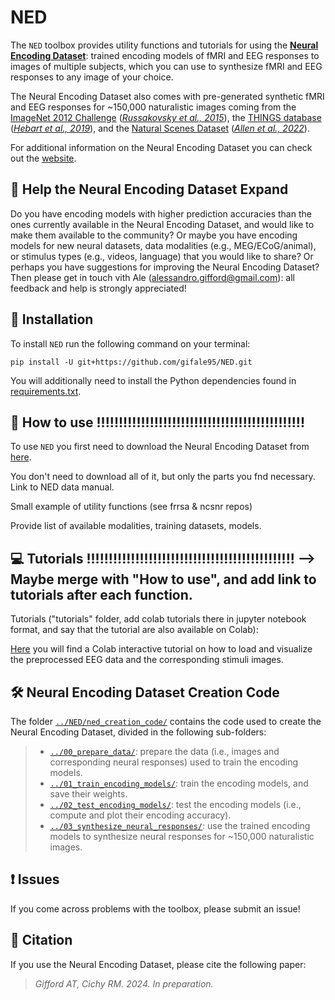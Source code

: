 # NED

The ```NED``` toolbox provides utility functions and tutorials for using the [**Neural Encoding Dataset**][ned_website]: trained encoding models of fMRI and EEG responses to images of multiple subjects, which you can use to synthesize fMRI and EEG responses to any image of your choice.

The Neural Encoding Dataset also comes with pre-generated synthetic fMRI and EEG responses for ~150,000 naturalistic images coming from the [ImageNet 2012 Challenge][imagenet] ([*Russakovsky et al., 2015*][russakovsky]), the [THINGS database][things] ([*Hebart et al., 2019*][hebart]), and the [Natural Scenes Dataset][nsd] ([*Allen et al., 2022*][allen]).

For additional information on the Neural Encoding Dataset you can check out the [website][ned_website].



## 🤝 Help the Neural Encoding Dataset Expand

Do you have encoding models with higher prediction accuracies than the ones currently available in the Neural Encoding Dataset, and would like to make them available to the community? Or maybe you have encoding models for new neural datasets, data modalities (e.g., MEG/ECoG/animal), or stimulus types (e.g., videos, language) that you would like to share? Or perhaps you have suggestions for improving the Neural Encoding Dataset? Then please get in touch vith Ale (alessandro.gifford@gmail.com): all feedback and help is strongly appreciated!



## 🔧 Installation

To install ```NED``` run the following command on your terminal:

```shell
pip install -U git+https://github.com/gifale95/NED.git
```

You will additionally need to install the Python dependencies found in [requirements.txt][requirements].



## 📃 How to use !!!!!!!!!!!!!!!!!!!!!!!!!!!!!!!!!!!!!!!!!!!!!!!

To use ```NED``` you first need to download the Neural Encoding Dataset from [here][ned_data].

You don't need to download all of it, but only the parts you fnd necessary. Link to NED data manual.

Small example of utility functions (see frrsa & ncsnr repos)

Provide list of available modalities, training datasets, models.



## 💻 Tutorials !!!!!!!!!!!!!!!!!!!!!!!!!!!!!!!!!!!!!!!!!!!!!!! --> Maybe merge with "How to use", and add link to tutorials after each function.

Tutorials ("tutorials" folder, add colab tutorials there in jupyter notebook format, and say that the tutorial are also available on Colab):

[Here][colab] you will find a Colab interactive tutorial on how to load and visualize the preprocessed EEG data and the corresponding stimuli images.

[colab]: https://colab.research.google.com/drive/1i1IKeP4cK3ViscP4b4kNOVo4kRoL8tf6?usp=sharing



## 🛠️ Neural Encoding Dataset Creation Code

The folder [```../NED/ned_creation_code/```][ned_creation_code] contains the code used to create the Neural Encoding Dataset, divided in the following sub-folders:

> * [```../00_prepare_data/```][prepare_data]: prepare the data (i.e., images and corresponding neural responses) used to train the encoding models.
> * [```../01_train_encoding_models/```][train_encoding]: train the encoding models, and save their weights.
> * [```../02_test_encoding_models/```][test_encoding]: test the encoding models (i.e., compute and plot their encoding accuracy).
> * [```../03_synthesize_neural_responses/```][synthesize]: use the trained encoding models to synthesize neural responses for ~150,000 naturalistic images.



## ❗ Issues

If you come across problems with the toolbox, please submit an issue!



## 📜 Citation

If you use the Neural Encoding Dataset, please cite the following paper:

> *Gifford AT, Cichy RM. 2024. In preparation.*


[ned_website]: https://www.alegifford.com/projects/ned/
[imagenet]: https://www.image-net.org/challenges/LSVRC/2012/index.php
[russakovsky]: https://link.springer.com/article/10.1007/s11263-015-0816-y
[things]: https://things-initiative.org/
[hebart]: https://journals.plos.org/plosone/article?id=10.1371/journal.pone.0223792
[nsd]: https://naturalscenesdataset.org/
[allen]: https://www.nature.com/articles/s41593-021-00962-x
[requirements]: https://github.com/gifale95/NED/blob/main/requirements.txt
[ned_data]: https://drive.google.com/drive/folders/1flyZw95cZGBTbePByWUKN6JQz1j1HoYh?usp=drive_link
[ned_creation_code]: https://github.com/gifale95/NED/tree/main/ned_creation_code/
[prepare_data]: https://github.com/gifale95/NED/tree/main/ned_creation_code/00_prepare_data
[train_encoding]: https://github.com/gifale95/NED/tree/main/ned_creation_code/01_train_encoding_models
[test_encoding]: https://github.com/gifale95/NED/tree/main/ned_creation_code/02_test_encoding_models
[synthesize]: https://github.com/gifale95/NED/tree/main/ned_creation_code/03_synthesize_neural_responses






